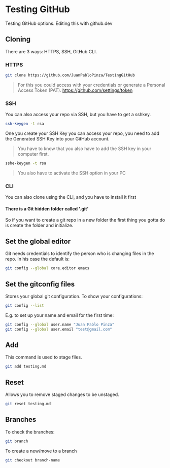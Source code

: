 # Testing GitHub
Testing GitHub options.
Editing this with github.dev

## Cloning
There are 3 ways: HTTPS, SSH, GitHub CLI.
### HTTPS
```sh
git clone https://github.com/JuanPabloPinza/TestingGitHub
```
> For this you could access with your credentials or generate a Personal Access Token (PAT).
https://github.com/settings/token
### SSH
You can also access your repo via SSH, but you have to get a sshkey.
```sh
ssh-keygen -t rsa
```
One you create your SSH Key you can access your repo, you need to add the Generated SSH Key into your GitHub account.
> You have to know that you also have to add the SSH key in your computer first.

```sh
sshe-keygen -t rsa
```
> You also have to activate the SSH option in your PC

### CLI
You can also clone using the CLI, and you have to install it first

#### There is a Git hidden folder called '.git'
So if you want to create a git repo in a new folder the first thing you gotta do is create the folder and initialize.

## Set the global editor
Git needs credentials to identify the person who is changing files in the repo.
In his case the default is:
```sh
git config --global core.editor emacs
```
## Set the gitconfig files
Stores your global git configuration.
To show your configurations:
```sh
git config --list
```
E.g. to set up your name and email for the first time:
```sh
git config --global user.name "Juan Pablo Pinza"
git config --global user.email "test@gmail.com"
```


## Add
This command is used to stage files.
```sh
git add testing.md
```
## Reset
Allows you to remove staged changes to be unstaged.
```sh
git reset testing.md
```

## Branches

To check the branches:
```sh
git branch
```
To create a new/move to a branch
```sh
git checkout branch-name
```
